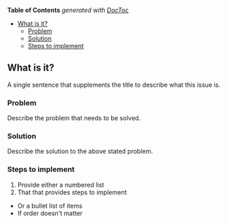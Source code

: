 <!-- START doctoc generated TOC please keep comment here to allow auto update -->
<!-- DON'T EDIT THIS SECTION, INSTEAD RE-RUN doctoc TO UPDATE -->
**Table of Contents**  *generated with [DocToc](https://github.com/thlorenz/doctoc)*

- [What is it?](#what-is-it)
  - [Problem](#problem)
  - [Solution](#solution)
  - [Steps to implement](#steps-to-implement)

<!-- END doctoc generated TOC please keep comment here to allow auto update -->

## What is it?

A single sentence that supplements the title to describe what this issue is.

### Problem

Describe the problem that needs to be solved.

### Solution

Describe the solution to the above stated problem.

### Steps to implement

1. Provide either a numbered list
2. That that provides steps to implement   

* Or a bullet list of items
* If order doesn't matter
